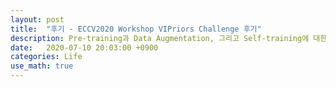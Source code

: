 ```yaml
---
layout: post
title:  "후기 - ECCV2020 Workshop VIPriors Challenge 후기"
description: Pre-training과 Data Augmentation, 그리고 Self-training에 대한 실험
date:   2020-07-10 20:03:00 +0900
categories: Life
use_math: true
---
```

